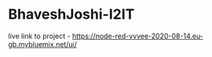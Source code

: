 # BhaveshJoshi-I2IT

live link to project -
https://node-red-vvvee-2020-08-14.eu-gb.mybluemix.net/ui/
